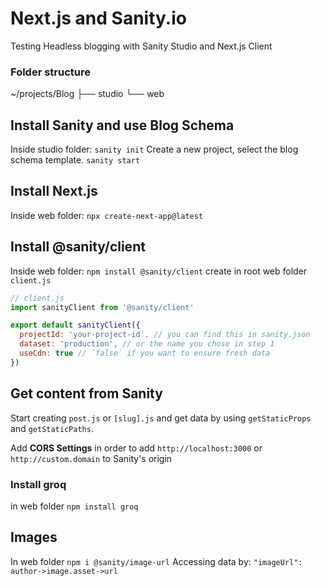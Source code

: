 # Next.js and Sanity.io
Testing Headless blogging with Sanity Studio and Next.js Client

### Folder structure
~/projects/Blog
        ├── studio
        └── web

## Install Sanity and use Blog Schema
Inside studio folder:
`sanity init`
Create a new project, select the blog schema template. 
`sanity start`

## Install Next.js
Inside web folder: 
`npx create-next-app@latest`

## Install @sanity/client
Inside web folder:
`npm install @sanity/client`
create in root web folder `client.js`

```javascript
// client.js
import sanityClient from '@sanity/client'

export default sanityClient({
  projectId: 'your-project-id', // you can find this in sanity.json
  dataset: 'production', // or the name you chose in step 1
  useCdn: true // `false` if you want to ensure fresh data
})
```


## Get content from Sanity
Start creating `post.js` or `[slug].js` and get data by using `getStaticProps` and `getStaticPaths`.

Add **CORS Settings** in order to add `http://localhost:3000` or `http://custom.domain` to Sanity's origin

### Install groq
in web folder `npm install groq`


## Images

In web folder `npm i @sanity/image-url`
Accessing data by: `"imageUrl": author->image.asset->url`